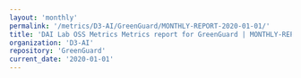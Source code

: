 ```yaml
---
layout: 'monthly'
permalink: '/metrics/D3-AI/GreenGuard/MONTHLY-REPORT-2020-01-01/'
title: 'DAI Lab OSS Metrics Metrics report for GreenGuard | MONTHLY-REPORT-2020-01-01'
organization: 'D3-AI'
repository: 'GreenGuard'
current_date: '2020-01-01'
---
```

